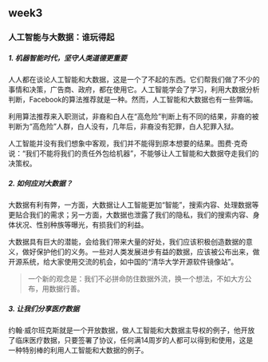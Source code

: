 ## week3

### 人工智能与大数据：谁玩得起

##### 1. 机器智能时代，坚守人类道德更重要

人人都在谈论人工智能和大数据，这是一个了不起的东西。它们帮我们做了不少的事情和决策，广告商、政府，都在使用它。人工智能学会了学习，利用大数据分析判断，Facebook的算法推荐就是一种。然而，人工智能和大数据也有一些弊端。<br>

利用算法推荐来入职测试，非裔和白人在“高危险”判断上有不同的结果，非裔的被判断为“高危险”人群，白人没有，几年后，非裔没有犯罪，白人犯罪入狱。<br>

人工智能并没有我们想象中客观，我们并不能得到原本想要的结果。图费·克奇说：“我们不能将我们的责任外包给机器”，不能够让人工智能和大数据夺走我们的决策权。<br>

##### 2. 如何应对大数据？

大数据有利有弊，一方面，大数据让人工智能更加“智能”，搜索内容、处理数据等更贴合我们的需求；另一方面，大数据也泄露了我们的隐私，我们的搜索内容、身体状况、性别种族等曝光，有损我们的利益。<br>

大数据具有巨大的潜能，会给我们带来大量的好处，我们应该积极创造数据的意义，做好保护他们的义务。一些对人类发展进步有益的数据，应该被公布出来，做开源系统，给大家使用交流的机会，如中国的“清华大学开源软件镜像站”。<br>


> 一个新的观念是：我们不必拼命防住数据外流，换一个想法，不如大方公布，用数据行善。

##### 3. 让我们分享医疗数据

约翰·威尔班克斯就是一个开放数据，做人工智能和大数据主导权的例子，他开放了临床医疗数据，只要签署了协议，任何满14周岁的人都可以得到和使用，这是一种特别棒的利用人工智能和大数据的例子。<br>

